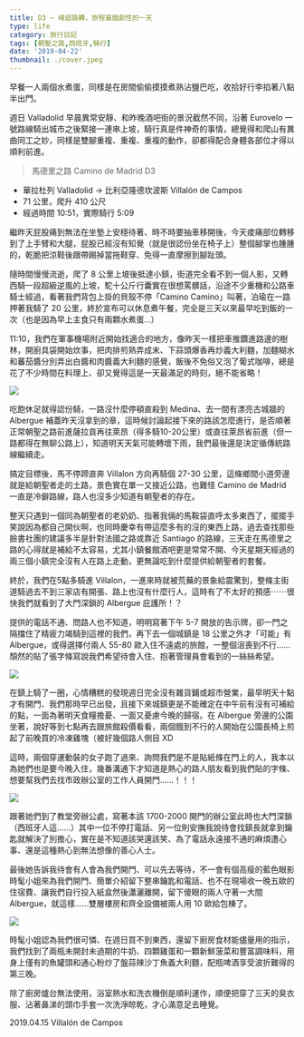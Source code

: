 ```yaml
---
title: D3 — 峰迴路轉，旅程最戲劇性的一天
type: life
category: 旅行日記
tags: [朝聖之路,西班牙,騎行]
date: '2019-04-22'
thumbnail: ./cover.jpeg
---
```


早餐一人兩個水煮蛋，同樣是在房間偷偷摸摸煮熟沾鹽巴吃，收拾好行李掐著八點半出門。

週日 Valladolid 早晨異常安靜、和昨晚酒吧街的景況截然不同，沿著 Eurovelo 一號路線騎出城市之後緊接一連串上坡，騎行真是件神奇的事情，總覺得和爬山有異曲同工之妙，同樣是雙腳重複、重複、重複的動作，卻都得配合身體各部位才得以順利前進。


>馬德里之路 Camino de Madrid D3
- 華拉杜列 Valladolid → 比利亞隆德坎波斯 Villalón de Campos
- 71 公里，爬升 410 公尺
- 經過時間 10:51，實際騎行 5:09


繼昨天屁股痛到無法在坐墊上安穩待著、時不時要抽車移開後，今天痠痛部位轉移到了上手臂和大腿，屁股已經沒有知覺（就是很認份坐在椅子上）整個腳掌也腫腫的，乾脆把涼鞋後跟帶踢掉當拖鞋穿、免得一直摩擦到腳趾頭。

隨時間慢慢流逝，爬了 8 公里上坡後抵達小鎮，街道完全看不到一個人影，又轉西騎一段超級逆風的上坡，駝十公斤行囊實在很想罵髒話，沿途不少重機和公路車騎士經過，看著我們背包上掛的貝殼不停「Camino Camino」叫著，泊瑜在一路押著我騎了 20 公里，終於宣布可以休息煮午餐，完全是三天以來最早吃到飯的一次（也是因為早上主食只有兩顆水煮蛋...）

11:10，我們在軍事機場附近開始找適合的地方，像昨天一樣把車推鑽進路邊的樹林，開廚具袋開始炊事，把肉排煎熟弄成末、下蒜頭爆香再炒義大利麵，加麵糊水和蕃茄醬分別弄出白醬和肉醬義大利麵的感覺，飯後不免俗又泡了葡式咖啡，總是花了不少時間在料理上、卻又覺得這是一天最滿足的時刻，絕不能省略！

![](https://i.imgur.com/cggmiAA.jpg)


吃飽休足就得認份騎，一路沒什麼停頓直殺到 Medina、去一間有漂亮古城牆的 Albergue 補蓋昨天沒拿到的章，這時候討論起接下來的路該怎麼進行，是否順著正常朝聖之路前進薩拉貢再往萊昂（得多騎10-20公里）或直往萊昂省前進（但一路都得在無聊公路上），知道明天天氣可能轉壞下雨，我們最後還是決定循傳統路線繼續走。

搞定目標後，馬不停蹄直奔 Villalon 方向再騎個 27-30 公里，這條鄉間小道旁邊就是給朝聖者走的土路，景色實在單一又接近公路，也難怪 Camino de Madrid 一直是冷僻路線，路人也沒多少知道有朝聖者的存在。

整天只遇到一個同為朝聖者的老奶奶、指著我倆的馬鞍袋直呼太多東西了，擺擺手笑說因為都自己開伙啊，也同時慶幸有帶這麼多有的沒的東西上路，過去查找那些臉書社團的建議多半是針對法國之路或靠近 Santiago 的路線，三天走在馬德里之路的心得就是補給不太容易，尤其小鎮餐館酒吧更是常常不開、今天星期天經過的兩三個小鎮完全沒有人在路上走動，更無論吃到什麼提供給朝聖者的套餐。

終於，我們在5點多騎進 Villalon，一進來時就被荒蕪的景象給震驚到，整條主街道騎過去不到三家店有開張、路上也沒有什麼行人，這時有了不太好的預感⋯⋯很快我們就看到了大門深鎖的 Albergue 庇護所！？

提供的電話不通、問路人也不知道，明明寫著下午 5-7 開放的告示牌，卻一門之隔擋住了精疲力竭騎到這裡的我們，再下去一個城鎮是 18 公里之外才「可能」有 Albergue，或得選擇付兩人 55-80 歐入住不遠處的旅館，一整個沮喪到不行......頹然的貼了張字條寫說我們希望待會入住、抱著管理員會看到的一絲絲希望。

![](https://i.imgur.com/jnLyYb8.jpg)

在鎮上騎了一圈，心情糟糕的發現週日完全沒有雜貨鋪或超市營業，最早明天十點才有開門、我們那時早已出發，且接下來城鎮更是不能確定在中午前有沒有可補給的點，一面為著明天食糧擔憂、一面又憂慮今晚的歸宿。在 Albergue 旁邊的公園坐著，說好等到七點再去跟旅館殺價看看，兩個餓到不行的人開始在公園長椅上煎起了前晚買的冷凍雞塊（被好幾個路人側目 XD

這時，兩個穿運動裝的女子跑了過來、詢問我們是不是貼紙條在門上的人，我本以為她們也是要今晚入住，幾番溝通下才知道是熱心的路人朋友看到我們貼的字條、想要幫我們去找市政辦公室的工作人員開門......！！！

![](https://i.imgur.com/YcA1Yii.jpg)


跟著她們到了教堂旁辦公處，寫著本該 1700-2000 開門的辦公室此時也大門深鎖（西班牙人這......）其中一位不停打電話、另一位則安撫我說待會找鎮長就拿到鑰匙就解決了別擔心，實在是不知道該哭還該笑、為了電話永遠接不通的麻煩遭心事、還是這種熱心到無法想像的善心人士。

最後她告訴我待會有人會為我們開門、可以先去等待，不一會有個高瘦的藍色眼影時髦小姐來為我們開門、簡單介紹留下整串鑰匙和電話、也不在現場收一晚五歐的住宿費、讓我們自行投入紙盒然後瀟灑離開，留下傻眼的兩人守著一大間Albergue，就這樣......雙層樓房和齊全設備被兩人用 10 歐給包棟了。

![](https://i.imgur.com/2VXokIx.jpg)


時髦小姐認為我們很可憐、在週日買不到東西，還留下廚房食材能儘量用的指示，我們找到了兩瓶未開封未過期的牛奶、四顆雞蛋和一顆新鮮菠菜和豐富調味料，用身上僅有的魚罐頭和通心粉炒了盤蒜辣沙丁魚義大利麵，配瓶啤酒享受波折難得的第三晚。

除了廚房爐台無法使用，浴室熱水和洗衣機倒是順利運作，順便把穿了三天的臭衣服、沾著鼻涕的頭巾手套一次洗淨晾乾，才心滿意足去睡覺。


2019.04.15 Villalón de Campos
